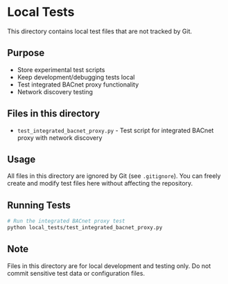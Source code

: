 # Local Tests

This directory contains local test files that are not tracked by Git.

## Purpose
- Store experimental test scripts
- Keep development/debugging tests local
- Test integrated BACnet proxy functionality
- Network discovery testing

## Files in this directory
- `test_integrated_bacnet_proxy.py` - Test script for integrated BACnet proxy with network discovery

## Usage
All files in this directory are ignored by Git (see `.gitignore`). You can freely create and modify test files here without affecting the repository.

## Running Tests
```bash
# Run the integrated BACnet proxy test
python local_tests/test_integrated_bacnet_proxy.py
```

## Note
Files in this directory are for local development and testing only. Do not commit sensitive test data or configuration files.
